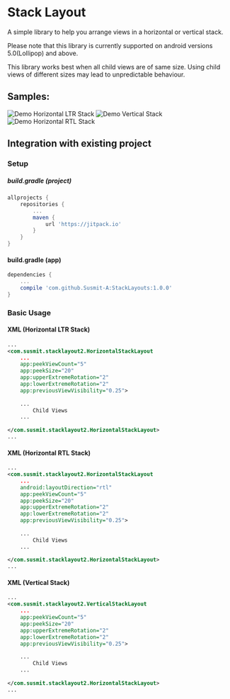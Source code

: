 # Stack Layout
A simple library to help you arrange views in a horizontal or vertical stack.


Please note that this library is currently supported on android versions 5.0(Lollipop) and above.

This library works best when all child views are of same size.
Using child views of different sizes may lead to unpredictable behaviour.

## Samples:
![Demo Horizontal LTR Stack](https://media.giphy.com/media/2Y9DBK8QDDMEJ213xp/giphy.gif)    ![Demo Vertical Stack](https://media.giphy.com/media/eB5EUZPpSGnI8Avuk9/giphy.gif)    ![Demo Horizontal RTL Stack](https://media.giphy.com/media/oFRwv9YGRKj16RAIAQ/giphy.gif)


Integration with existing project
---

### Setup

##### build.gradle (project)
```groovy
allprojects {
    repositories {
        ...
        maven {
            url 'https://jitpack.io'
        }
    }
}
```

#### build.gradle (app)
```groovy
dependencies {
    ...
    compile 'com.github.Susmit-A:StackLayouts:1.0.0'
}
```

### Basic Usage
#### XML (Horizontal LTR Stack)
```xml
...
<com.susmit.stacklayout2.HorizontalStackLayout
    ...
    app:peekViewCount="5"
    app:peekSize="20"
    app:upperExtremeRotation="2"
    app:lowerExtremeRotation="2"
    app:previousViewVisibility="0.25">
    
    ...
    	Child Views
    ...
    
</com.susmit.stacklayout2.HorizontalStackLayout>
...
```

#### XML (Horizontal RTL Stack)
```xml
...
<com.susmit.stacklayout2.HorizontalStackLayout
    ...
    android:layoutDirection="rtl"
    app:peekViewCount="5"
    app:peekSize="20"
    app:upperExtremeRotation="2"
    app:lowerExtremeRotation="2"
    app:previousViewVisibility="0.25">
    
    ...
    	Child Views
    ...
    
</com.susmit.stacklayout2.HorizontalStackLayout>
...
```

#### XML (Vertical Stack)
```xml
...
<com.susmit.stacklayout2.VerticalStackLayout
    ...
    app:peekViewCount="5"
    app:peekSize="20"
    app:upperExtremeRotation="2"
    app:lowerExtremeRotation="2"
    app:previousViewVisibility="0.25">
    
    ...
    	Child Views
    ...
    
</com.susmit.stacklayout2.HorizontalStackLayout>
...
```